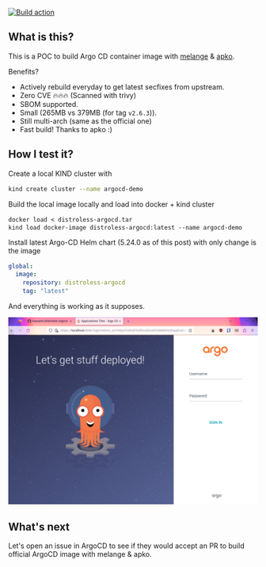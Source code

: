 [![Build action](https://github.com/tuananh/distroless-argocd/actions/workflows/release.yaml/badge.svg)](https://github.com/tuananh/apko-image-template/actions/workflows/release.yaml)

## What is this?

This is a POC to build Argo CD container image with [melange](https://github.com/chainguard-dev/melange) & [apko](https://github.com/chainguard-dev/apko).

Benefits?

- Actively rebuild everyday to get latest secfixes from upstream.
- Zero CVE 🔥🔥🔥 (Scanned with trivy) 
- SBOM supported.
- Small (265MB vs 379MB (for tag `v2.6.3`)).
- Still multi-arch (same as the official one)
- Fast build! Thanks to apko :)

## How I test it?

Create a local KIND cluster with

```sh
kind create cluster --name argocd-demo
```

Build the local image locally and load into docker + kind cluster

```
docker load < distroless-argocd.tar
kind load docker-image distroless-argocd:latest --name argocd-demo
```

Install latest Argo-CD Helm chart (5.24.0 as of this post) with only change is the image

```yaml
global:
  image:
    repository: distroless-argocd
    tag: "latest"
```

And everything is working as it supposes.

![](./argocd.png)

## What's next

Let's open an issue in ArgoCD to see if they would accept an PR to build official ArgoCD image with melange & apko.
